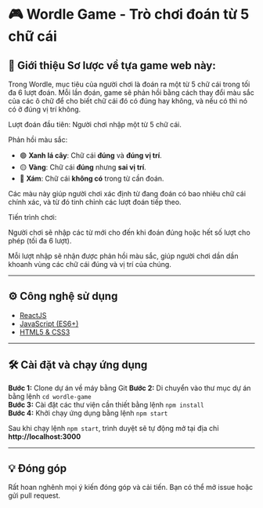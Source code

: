 # 🎮 Wordle Game - Trò chơi đoán từ 5 chữ cái
## 🧩 Giới thiệu Sơ lược về tựa game web này:
Trong Wordle, mục tiêu của người chơi là đoán ra một từ 5 chữ cái trong tối đa 6 lượt đoán. Mỗi lần đoán, game sẽ phản hồi bằng cách thay đổi màu sắc của các ô chữ để cho biết chữ cái đó có đúng hay không, và nếu có thì nó có ở đúng vị trí không.

Lượt đoán đầu tiên: Người chơi nhập một từ 5 chữ cái.

Phản hồi màu sắc:

- 🟢 **Xanh lá cây**: Chữ cái **đúng** và **đúng vị trí**.
- 🟡 **Vàng**: Chữ cái **đúng** nhưng **sai vị trí**.
- 🩶 **Xám**: Chữ cái **không có** trong từ cần đoán.

Các màu này giúp người chơi xác định từ đang đoán có bao nhiêu chữ cái chính xác, và từ đó tinh chỉnh các lượt đoán tiếp theo.

Tiến trình chơi:

Người chơi sẽ nhập các từ mới cho đến khi đoán đúng hoặc hết số lượt cho phép (tối đa 6 lượt).

Mỗi lượt nhập sẽ nhận được phản hồi màu sắc, giúp người chơi dần dần khoanh vùng các chữ cái đúng và vị trí của chúng.

---

## ⚙️ Công nghệ sử dụng
- [ReactJS](https://reactjs.org/)
- [JavaScript (ES6+)](https://developer.mozilla.org/en-US/docs/Web/JavaScript)
- [HTML5 & CSS3](https://developer.mozilla.org/en-US/docs/Web)

---

## 🛠️ Cài đặt và chạy ứng dụng

**Bước 1:** Clone dự án về máy bằng Git 
**Bước 2:** Di chuyển vào thư mục dự án bằng lệnh `cd wordle-game`  
**Bước 3:** Cài đặt các thư viện cần thiết bằng lệnh `npm install`  
**Bước 4:** Khởi chạy ứng dụng bằng lệnh `npm start`

Sau khi chạy lệnh `npm start`, trình duyệt sẽ tự động mở tại địa chỉ **http://localhost:3000**

---

## 💡 Đóng góp

Rất hoan nghênh mọi ý kiến đóng góp và cải tiến. Bạn có thể mở issue hoặc gửi pull request.
